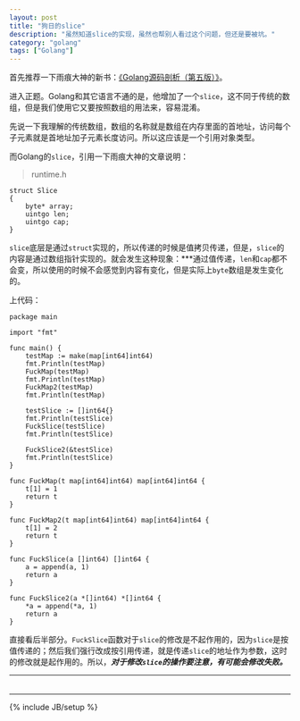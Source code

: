 ```yaml
---
layout: post
title: "狗日的slice"
description: "虽然知道slice的实现，虽然也帮别人看过这个问题，但还是要被坑。"
category: "golang"
tags: ["Golang"]
---
```


首先推荐一下雨痕大神的新书：[《Golang源码剖析（第五版）》](https://github.com/qyuhen/book)。

进入正题。Golang和其它语言不通的是，他增加了一个`slice`，这不同于传统的数组，但是我们使用它又要按照数组的用法来，容易混淆。

先说一下我理解的传统数组，数组的名称就是数组在内存里面的首地址，访问每个子元素就是首地址加子元素长度访问。所以这应该是一个引用对象类型。

而Golang的`slice`，引用一下雨痕大神的文章说明：

> runtime.h


	struct Slice
	{
		byte* array;
		uintgo len;
		uintgo cap;
	}




`slice`底层是通过`struct`实现的，所以传递的时候是值拷贝传递，但是，`slice`的内容是通过数组指针实现的。就会发生这种现象：***通过值传递，`len`和`cap`都不会变，所以使用的时候不会感觉到内容有变化，但是实际上`byte`数组是发生变化的。

上代码：

	package main
	
	import "fmt"
	
	func main() {
		testMap := make(map[int64]int64)
		fmt.Println(testMap)
		FuckMap(testMap)
		fmt.Println(testMap)
		FuckMap2(testMap)
		fmt.Println(testMap)
	
		testSlice := []int64{}
		fmt.Println(testSlice)
		FuckSlice(testSlice)
		fmt.Println(testSlice)
		
		FuckSlice2(&testSlice)
		fmt.Println(testSlice)
	}
	
	func FuckMap(t map[int64]int64) map[int64]int64 {
		t[1] = 1
		return t
	}
	
	func FuckMap2(t map[int64]int64) map[int64]int64 {
		t[1] = 2
		return t
	}
	
	func FuckSlice(a []int64) []int64 {
		a = append(a, 1)
		return a
	}
	
	func FuckSlice2(a *[]int64) *[]int64 {
		*a = append(*a, 1)
		return a
	}
	
直接看后半部分。`FuckSlice`函数对于`slice`的修改是不起作用的，因为`slice`是按值传递的；然后我们强行改成按引用传递，就是传递`slice`的地址作为参数，这时的修改就是起作用的。所以，***对于修改`slice`的操作要注意，有可能会修改失败。***


---

###### 

---

{% include JB/setup %}